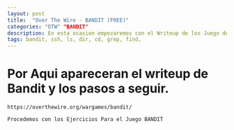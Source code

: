 ```yaml
---
layout: post
title:  "Over The Wire - BANDIT (FREE)"
categories: "OTW" "BANDIT"
description: En esta ocasion empezaremos con el Writeup de los Juego de Guerra de OverTheWire, BANDIT"
tags: bandit, ssh, ls, dir, cd, grep, find, 
---
```



# Por Aqui apareceran el writeup de Bandit y los pasos a seguir.


```https://overthewire.org/wargames/bandit/ ```

```Procedemos con los Ejercicios Para el Juego BANDIT ```
